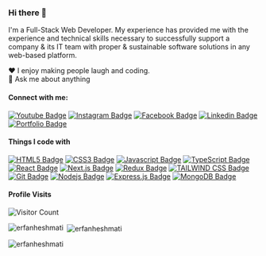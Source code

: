 ### Hi there 👋

I'm a Full-Stack Web Developer. My experience has provided me with the experience and technical skills necessary to successfully support a company & its IT team with proper & sustainable software solutions in any web-based platform.


♥️ I enjoy making people laugh and coding. <br/>
💬 Ask me about anything <br/>


#### Connect with me:

[![Youtube Badge](https://img.shields.io/badge/YouTube-FF0000?style=for-the-badge&logo=youtube&logoColor=white)](https://youtube.com/@erfanheshmati) [![Instagram Badge](https://img.shields.io/badge/Instagram-E4405F?style=for-the-badge&logo=instagram&logoColor=white)](https://instagram.com/erfan.heshmati) [![Facebook Badge](https://img.shields.io/badge/Facebook-1877F2?style=for-the-badge&logo=facebook&logoColor=white)](https://facebook.com/erfan.heshmati1996) [![Linkedin Badge](https://img.shields.io/badge/LinkedIn-0077B5?style=for-the-badge&logo=linkedin&logoColor=white)](https://www.linkedin.com/in/erfan-heshmati-496b09115) [![Portfolio Badge](https://img.shields.io/badge/website-000000?style=for-the-badge&logo=About.me&logoColor=white)](https://erfanheshmati.vercel.app)


#### Things I code with

[![HTML5 Badge](https://img.shields.io/badge/HTML5-E34F26?style=for-the-badge&logo=html5&logoColor=white)](#)  [![CSS3 Badge](https://img.shields.io/badge/CSS3-1572B6?style=for-the-badge&logo=css3&logoColor=white)](#) [![Javascript Badge](https://img.shields.io/badge/-Javascript-F0DB4F?style=for-the-badge&labelColor=black&logo=javascript&logoColor=F0DB4F)](#)  [![TypeScript Badge](https://img.shields.io/badge/TypeScript-007ACC?style=for-the-badge&logo=typescript&logoColor=white)](#)  [![React Badge](https://img.shields.io/badge/-React-61DBFB?style=for-the-badge&labelColor=black&logo=react&logoColor=61DBFB)](#) [![Next.js Badge](https://img.shields.io/badge/next.js-000000?style=for-the-badge&logo=nextdotjs&logoColor=white)](#) [![Redux Badge](https://img.shields.io/badge/Redux-593D88?style=for-the-badge&logo=redux&logoColor=white)](#) [![TAILWIND CSS Badge](https://img.shields.io/badge/Tailwind_CSS-38B2AC?style=for-the-badge&logo=tailwind-css&logoColor=white)](#)  [![Git Badge](https://img.shields.io/badge/Git-F05032?style=for-the-badge&logo=git&logoColor=white)](#) [![Nodejs Badge](https://img.shields.io/badge/-Nodejs-3C873A?style=for-the-badge&labelColor=black&logo=node.js&logoColor=3C873A)](#) [![Express.js Badge](https://img.shields.io/badge/Express.js-000000?style=for-the-badge&logo=express&logoColor=white)](#) [![MongoDB Badge](https://img.shields.io/badge/MongoDB-4EA94B?style=for-the-badge&logo=mongodb&logoColor=white)](#)


#### Profile Visits

![Visitor Count](https://profile-counter.glitch.me/erfanheshmati/count.svg)

<p><img align="left" src="https://github-readme-stats.vercel.app/api/top-langs/?username=erfanheshmati" alt="erfanheshmati" /></p>

<p>&nbsp;<img align="center" src="https://github-readme-stats.vercel.app/api?username=erfanheshmati&show_icons=true&locale=en" alt="erfanheshmati" /></p>

<p><img align="center" src="https://github-readme-streak-stats.herokuapp.com/?user=erfanheshmati&" alt="erfanheshmati" /></p>
